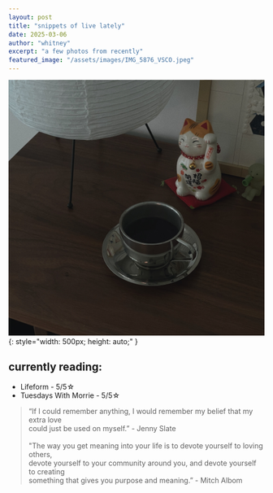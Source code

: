 ```yaml
---
layout: post
title: "snippets of live lately"
date: 2025-03-06
author: "whitney"
excerpt: "a few photos from recently"
featured_image: "/assets/images/IMG_5876_VSCO.jpeg"
---
```



![coffee cup](/assets/images/IMG_5876_VSCO.jpeg){: style="width: 500px; height: auto;" }

<h2>currently reading: </h2>
<ul class="small-list">
<li>Lifeform - 5/5☆ </li>
<li>Tuesdays With Morrie - 5/5☆</li>
</ul>

<blockquote class="custom-quote">
 “If I could remember anything, I would remember my belief that my extra love 
 <br> could  just be used on myself.” - Jenny Slate 
 <br>
 <br> 
"The way you get meaning into your life is to devote yourself to loving others, 
<br> devote yourself to your community around you, and devote yourself to creating 
<br> something that gives you purpose and meaning.” - Mitch Albom
</blockquote>